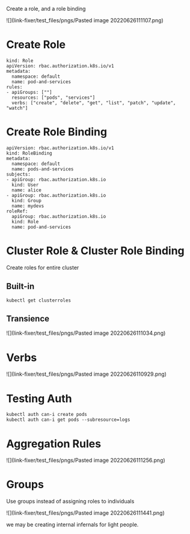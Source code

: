 Create a role, and a role binding

![](link-fixer/test_files/pngs/Pasted image 20220626111107.png)
# Create Role

```
kind: Role
apiVersion: rbac.authorization.k8s.io/v1
metadata:
  namespace: default
  name: pod-and-services
rules:
- apiGroups: [""]
  resources: ["pods", "services"]
  verbs: ["create", "delete", "get", "list", "patch", "update", "watch"]
```

# Create Role Binding

```
apiVersion: rbac.authorization.k8s.io/v1
kind: RoleBinding
metadata:
  namespace: default
  name: pods-and-services
subjects:
- apiGroup: rbac.authorization.k8s.io
  kind: User
  name: alice
- apiGroup: rbac.authorization.k8s.io
  kind: Group
  name: mydevs
roleRef:
  apiGroup: rbac.authorization.k8s.io
  kind: Role
  name: pod-and-services
```

# Cluster Role & Cluster Role Binding
Create roles for entire cluster

## Built-in

`kubectl get clusterroles`

## Transience
![](link-fixer/test_files/pngs/Pasted image 20220626111034.png)


# Verbs

![](link-fixer/test_files/pngs/Pasted image 20220626110929.png)

# Testing Auth

```
kubectl auth can-i create pods
kubectl auth can-i get pods --subresource=logs
```

# Aggregation Rules


![](link-fixer/test_files/pngs/Pasted image 20220626111256.png)

# Groups

Use groups instead of assigning roles to individuals

![](link-fixer/test_files/pngs/Pasted image 20220626111441.png)

we may be creating internal infernals for light people.

